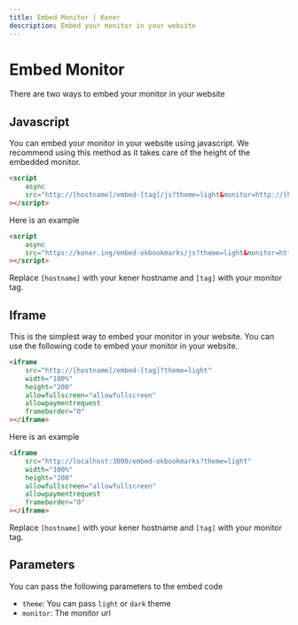```yaml
---
title: Embed Monitor | Kener
description: Embed your monitor in your website
---
```


# Embed Monitor

There are two ways to embed your monitor in your website

## Javascript

You can embed your monitor in your website using javascript. We recommend using this method as it takes care of the height of the embedded monitor.

```html
<script
	async
	src="http://[hostname]/embed-[tag]/js?theme=light&monitor=http://[hostname]/embed-[tag]"
></script>
```

Here is an example

```html
<script
	async
	src="https://kener.ing/embed-okbookmarks/js?theme=light&monitor=http://localhost:3000/embed-okbookmarks"
></script>
```

Replace `[hostname]` with your kener hostname and `[tag]` with your monitor tag.

## Iframe

This is the simplest way to embed your monitor in your website. You can use the following code to embed your monitor in your website.

```html
<iframe
	src="http://[hostname]/embed-[tag]?theme=light"
	width="100%"
	height="200"
	allowfullscreen="allowfullscreen"
	allowpaymentrequest
	frameborder="0"
></iframe>
```

Here is an example

```html
<iframe
	src="http://localhost:3000/embed-okbookmarks?theme=light"
	width="100%"
	height="200"
	allowfullscreen="allowfullscreen"
	allowpaymentrequest
	frameborder="0"
></iframe>
```

Replace `[hostname]` with your kener hostname and `[tag]` with your monitor tag.

## Parameters

You can pass the following parameters to the embed code

-   `theme`: You can pass `light` or `dark` theme
-   `monitor`: The monitor url
